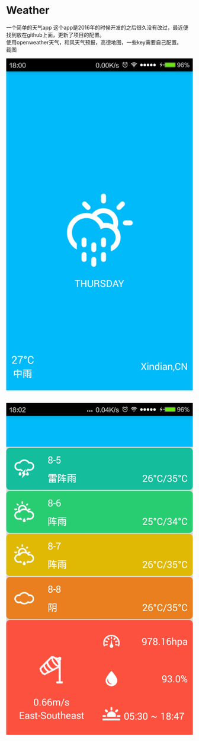 # Weather
一个简单的天气app
这个app是2016年的时候开发的之后很久没有改过，最近便找到放在github上面，更新了项目的配置。  
使用openweather天气，和风天气预报，高德地图，一些key需要自己配置。  
截图  

![](https://github.com/absolve/Weather/blob/master/180807_wmZk_2000932.png) 

![](https://github.com/absolve/Weather/blob/master/180829_VmRD_2000932.png) 
